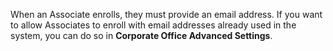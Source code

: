 

When an Associate enrolls, they must provide an email address. If you want to allow Associates to enroll with email addresses already used in the system, you can do so in **Corporate Office Advanced Settings**.
